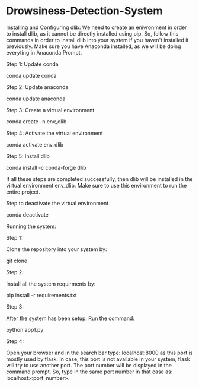 # Drowsiness-Detection-System

Installing and Configuring dlib:
We need to create an enivronment in order to install dlib, as it cannot be directly installed using pip. So, follow this commands in order to install dlib into your system if you haven't installed it previously. Make sure you have Anaconda installed, as we will be doing everyting in Anaconda Prompt.

Step 1: Update conda

conda update conda

Step 2: Update anaconda

conda update anaconda 

Step 3: Create a virtual environment

conda create -n env_dlib 

Step 4: Activate the virtual environment

conda activate env_dlib

Step 5: Install dlib

conda install -c conda-forge dlib 

If all these steps are completed successfully, then dlib will be installed in the virtual environment env_dlib. Make sure to use this environment to run the entire project.

Step to deactivate the virtual environment

conda deactivate 

Running the system:

Step 1:

Clone the repository into your system by:

git clone

Step 2:

Install all the system requirments by:

pip install -r requirements.txt

Step 3:

After the system has been setup. Run the command:

python app1.py

Step 4:

Open your browser and in the search bar type: localhost:8000 as this port is mostly used by flask. In case, this port is not available in your system, flask will try to use another port. The port number will be displayed in the command prompt. So, type in the same port number in that case as: localhost:<port_number>.
